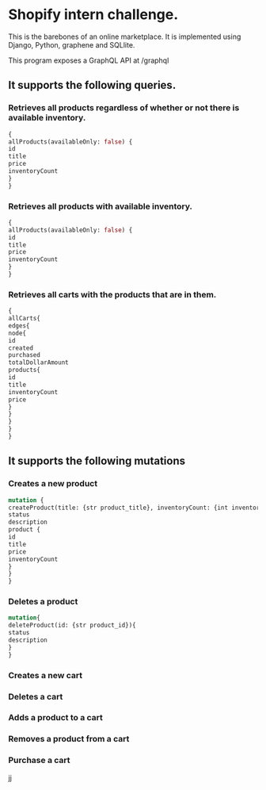 # Shopify intern challenge.
This is the barebones of an online marketplace. It is implemented using Django, Python, graphene and SQLlite.

This program exposes a GraphQL API at /graphql

## It supports the following queries.

### Retrieves all products regardless of whether or not there is available inventory.
```graphql
{
allProducts(availableOnly: false) {
id
title
price
inventoryCount
}
}
```

### Retrieves all products with available inventory.
```graphql
{
allProducts(availableOnly: false) {
id
title
price
inventoryCount
}
}
```

### Retrieves all carts with the products that are in them.
```graphql
{
allCarts{
edges{
node{
id
created
purchased
totalDollarAmount
products{
id
title
inventoryCount
price     
}
}
}
}
}
```

## It supports the following mutations

### Creates a new product
```graphql
mutation {
createProduct(title: {str product_title}, inventoryCount: {int inventory_count}, price: { float product_price }) {
status
description
product {
id
title
price
inventoryCount
}
}
}
```

### Deletes a product
```graphql
mutation{
deleteProduct(id: {str product_id}){
status
description
} 
}
```

### Creates a new cart


### Deletes a cart


### Adds a product to a cart


### Removes a product from a cart


### Purchase a cart









jj








